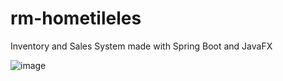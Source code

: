 # rm-hometileles

Inventory and Sales System made with Spring Boot and JavaFX

![image](https://user-images.githubusercontent.com/18359279/183252757-423eceb9-5902-47fa-979c-fe9988be63fb.png)


